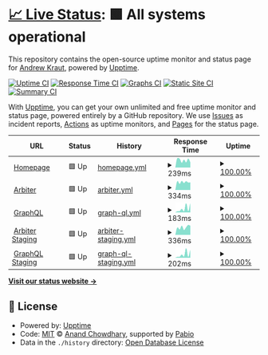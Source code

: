 # [📈 Live Status](https://opie4624.github.io/permiso-status): <!--live status--> **🟩 All systems operational**

This repository contains the open-source uptime monitor and status page for [Andrew Kraut](http://opie.at/), powered by [Upptime](https://github.com/upptime/upptime).

[![Uptime CI](https://github.com/opie4624/permiso-status/workflows/Uptime%20CI/badge.svg)](https://github.com/opie4624/permiso-status/actions?query=workflow%3A%22Uptime+CI%22)
[![Response Time CI](https://github.com/opie4624/permiso-status/workflows/Response%20Time%20CI/badge.svg)](https://github.com/opie4624/permiso-status/actions?query=workflow%3A%22Response+Time+CI%22)
[![Graphs CI](https://github.com/opie4624/permiso-status/workflows/Graphs%20CI/badge.svg)](https://github.com/opie4624/permiso-status/actions?query=workflow%3A%22Graphs+CI%22)
[![Static Site CI](https://github.com/opie4624/permiso-status/workflows/Static%20Site%20CI/badge.svg)](https://github.com/opie4624/permiso-status/actions?query=workflow%3A%22Static+Site+CI%22)
[![Summary CI](https://github.com/opie4624/permiso-status/workflows/Summary%20CI/badge.svg)](https://github.com/opie4624/permiso-status/actions?query=workflow%3A%22Summary+CI%22)

With [Upptime](https://upptime.js.org), you can get your own unlimited and free uptime monitor and status page, powered entirely by a GitHub repository. We use [Issues](https://github.com/opie4624/permiso-status/issues) as incident reports, [Actions](https://github.com/opie4624/permiso-status/actions) as uptime monitors, and [Pages](https://opie4624.github.io/permiso-status) for the status page.

<!--start: status pages-->
<!-- This summary is generated by Upptime (https://github.com/upptime/upptime) -->
<!-- Do not edit this manually, your changes will be overwritten -->
<!-- prettier-ignore -->
| URL | Status | History | Response Time | Uptime |
| --- | ------ | ------- | ------------- | ------ |
| <img alt="" src="https://icons.duckduckgo.com/ip3/permiso.io.ico" height="13"> [Homepage](https://permiso.io) | 🟩 Up | [homepage.yml](https://github.com/opie4624/permiso-status/commits/HEAD/history/homepage.yml) | <details><summary><img alt="Response time graph" src="./graphs/homepage/response-time-week.png" height="20"> 239ms</summary><br><a href="https://opie4624.github.io/permiso-status/history/homepage"><img alt="Response time 255" src="https://img.shields.io/endpoint?url=https%3A%2F%2Fraw.githubusercontent.com%2Fopie4624%2Fpermiso-status%2FHEAD%2Fapi%2Fhomepage%2Fresponse-time.json"></a><br><a href="https://opie4624.github.io/permiso-status/history/homepage"><img alt="24-hour response time 276" src="https://img.shields.io/endpoint?url=https%3A%2F%2Fraw.githubusercontent.com%2Fopie4624%2Fpermiso-status%2FHEAD%2Fapi%2Fhomepage%2Fresponse-time-day.json"></a><br><a href="https://opie4624.github.io/permiso-status/history/homepage"><img alt="7-day response time 239" src="https://img.shields.io/endpoint?url=https%3A%2F%2Fraw.githubusercontent.com%2Fopie4624%2Fpermiso-status%2FHEAD%2Fapi%2Fhomepage%2Fresponse-time-week.json"></a><br><a href="https://opie4624.github.io/permiso-status/history/homepage"><img alt="30-day response time 255" src="https://img.shields.io/endpoint?url=https%3A%2F%2Fraw.githubusercontent.com%2Fopie4624%2Fpermiso-status%2FHEAD%2Fapi%2Fhomepage%2Fresponse-time-month.json"></a><br><a href="https://opie4624.github.io/permiso-status/history/homepage"><img alt="1-year response time 255" src="https://img.shields.io/endpoint?url=https%3A%2F%2Fraw.githubusercontent.com%2Fopie4624%2Fpermiso-status%2FHEAD%2Fapi%2Fhomepage%2Fresponse-time-year.json"></a></details> | <details><summary><a href="https://opie4624.github.io/permiso-status/history/homepage">100.00%</a></summary><a href="https://opie4624.github.io/permiso-status/history/homepage"><img alt="All-time uptime 100.00%" src="https://img.shields.io/endpoint?url=https%3A%2F%2Fraw.githubusercontent.com%2Fopie4624%2Fpermiso-status%2FHEAD%2Fapi%2Fhomepage%2Fuptime.json"></a><br><a href="https://opie4624.github.io/permiso-status/history/homepage"><img alt="24-hour uptime 100.00%" src="https://img.shields.io/endpoint?url=https%3A%2F%2Fraw.githubusercontent.com%2Fopie4624%2Fpermiso-status%2FHEAD%2Fapi%2Fhomepage%2Fuptime-day.json"></a><br><a href="https://opie4624.github.io/permiso-status/history/homepage"><img alt="7-day uptime 100.00%" src="https://img.shields.io/endpoint?url=https%3A%2F%2Fraw.githubusercontent.com%2Fopie4624%2Fpermiso-status%2FHEAD%2Fapi%2Fhomepage%2Fuptime-week.json"></a><br><a href="https://opie4624.github.io/permiso-status/history/homepage"><img alt="30-day uptime 100.00%" src="https://img.shields.io/endpoint?url=https%3A%2F%2Fraw.githubusercontent.com%2Fopie4624%2Fpermiso-status%2FHEAD%2Fapi%2Fhomepage%2Fuptime-month.json"></a><br><a href="https://opie4624.github.io/permiso-status/history/homepage"><img alt="1-year uptime 100.00%" src="https://img.shields.io/endpoint?url=https%3A%2F%2Fraw.githubusercontent.com%2Fopie4624%2Fpermiso-status%2FHEAD%2Fapi%2Fhomepage%2Fuptime-year.json"></a></details>
| <img alt="" src="https://icons.duckduckgo.com/ip3/arbiter.permiso.io.ico" height="13"> [Arbiter](https://arbiter.permiso.io) | 🟩 Up | [arbiter.yml](https://github.com/opie4624/permiso-status/commits/HEAD/history/arbiter.yml) | <details><summary><img alt="Response time graph" src="./graphs/arbiter/response-time-week.png" height="20"> 334ms</summary><br><a href="https://opie4624.github.io/permiso-status/history/arbiter"><img alt="Response time 320" src="https://img.shields.io/endpoint?url=https%3A%2F%2Fraw.githubusercontent.com%2Fopie4624%2Fpermiso-status%2FHEAD%2Fapi%2Farbiter%2Fresponse-time.json"></a><br><a href="https://opie4624.github.io/permiso-status/history/arbiter"><img alt="24-hour response time 298" src="https://img.shields.io/endpoint?url=https%3A%2F%2Fraw.githubusercontent.com%2Fopie4624%2Fpermiso-status%2FHEAD%2Fapi%2Farbiter%2Fresponse-time-day.json"></a><br><a href="https://opie4624.github.io/permiso-status/history/arbiter"><img alt="7-day response time 334" src="https://img.shields.io/endpoint?url=https%3A%2F%2Fraw.githubusercontent.com%2Fopie4624%2Fpermiso-status%2FHEAD%2Fapi%2Farbiter%2Fresponse-time-week.json"></a><br><a href="https://opie4624.github.io/permiso-status/history/arbiter"><img alt="30-day response time 320" src="https://img.shields.io/endpoint?url=https%3A%2F%2Fraw.githubusercontent.com%2Fopie4624%2Fpermiso-status%2FHEAD%2Fapi%2Farbiter%2Fresponse-time-month.json"></a><br><a href="https://opie4624.github.io/permiso-status/history/arbiter"><img alt="1-year response time 320" src="https://img.shields.io/endpoint?url=https%3A%2F%2Fraw.githubusercontent.com%2Fopie4624%2Fpermiso-status%2FHEAD%2Fapi%2Farbiter%2Fresponse-time-year.json"></a></details> | <details><summary><a href="https://opie4624.github.io/permiso-status/history/arbiter">100.00%</a></summary><a href="https://opie4624.github.io/permiso-status/history/arbiter"><img alt="All-time uptime 100.00%" src="https://img.shields.io/endpoint?url=https%3A%2F%2Fraw.githubusercontent.com%2Fopie4624%2Fpermiso-status%2FHEAD%2Fapi%2Farbiter%2Fuptime.json"></a><br><a href="https://opie4624.github.io/permiso-status/history/arbiter"><img alt="24-hour uptime 100.00%" src="https://img.shields.io/endpoint?url=https%3A%2F%2Fraw.githubusercontent.com%2Fopie4624%2Fpermiso-status%2FHEAD%2Fapi%2Farbiter%2Fuptime-day.json"></a><br><a href="https://opie4624.github.io/permiso-status/history/arbiter"><img alt="7-day uptime 100.00%" src="https://img.shields.io/endpoint?url=https%3A%2F%2Fraw.githubusercontent.com%2Fopie4624%2Fpermiso-status%2FHEAD%2Fapi%2Farbiter%2Fuptime-week.json"></a><br><a href="https://opie4624.github.io/permiso-status/history/arbiter"><img alt="30-day uptime 100.00%" src="https://img.shields.io/endpoint?url=https%3A%2F%2Fraw.githubusercontent.com%2Fopie4624%2Fpermiso-status%2FHEAD%2Fapi%2Farbiter%2Fuptime-month.json"></a><br><a href="https://opie4624.github.io/permiso-status/history/arbiter"><img alt="1-year uptime 100.00%" src="https://img.shields.io/endpoint?url=https%3A%2F%2Fraw.githubusercontent.com%2Fopie4624%2Fpermiso-status%2FHEAD%2Fapi%2Farbiter%2Fuptime-year.json"></a></details>
| <img alt="" src="https://icons.duckduckgo.com/ip3/arbiter.permiso.io.ico" height="13"> [GraphQL](https://arbiter.permiso.io/api/dev/graphql) | 🟩 Up | [graph-ql.yml](https://github.com/opie4624/permiso-status/commits/HEAD/history/graph-ql.yml) | <details><summary><img alt="Response time graph" src="./graphs/graph-ql/response-time-week.png" height="20"> 183ms</summary><br><a href="https://opie4624.github.io/permiso-status/history/graph-ql"><img alt="Response time 194" src="https://img.shields.io/endpoint?url=https%3A%2F%2Fraw.githubusercontent.com%2Fopie4624%2Fpermiso-status%2FHEAD%2Fapi%2Fgraph-ql%2Fresponse-time.json"></a><br><a href="https://opie4624.github.io/permiso-status/history/graph-ql"><img alt="24-hour response time 51" src="https://img.shields.io/endpoint?url=https%3A%2F%2Fraw.githubusercontent.com%2Fopie4624%2Fpermiso-status%2FHEAD%2Fapi%2Fgraph-ql%2Fresponse-time-day.json"></a><br><a href="https://opie4624.github.io/permiso-status/history/graph-ql"><img alt="7-day response time 183" src="https://img.shields.io/endpoint?url=https%3A%2F%2Fraw.githubusercontent.com%2Fopie4624%2Fpermiso-status%2FHEAD%2Fapi%2Fgraph-ql%2Fresponse-time-week.json"></a><br><a href="https://opie4624.github.io/permiso-status/history/graph-ql"><img alt="30-day response time 194" src="https://img.shields.io/endpoint?url=https%3A%2F%2Fraw.githubusercontent.com%2Fopie4624%2Fpermiso-status%2FHEAD%2Fapi%2Fgraph-ql%2Fresponse-time-month.json"></a><br><a href="https://opie4624.github.io/permiso-status/history/graph-ql"><img alt="1-year response time 194" src="https://img.shields.io/endpoint?url=https%3A%2F%2Fraw.githubusercontent.com%2Fopie4624%2Fpermiso-status%2FHEAD%2Fapi%2Fgraph-ql%2Fresponse-time-year.json"></a></details> | <details><summary><a href="https://opie4624.github.io/permiso-status/history/graph-ql">100.00%</a></summary><a href="https://opie4624.github.io/permiso-status/history/graph-ql"><img alt="All-time uptime 100.00%" src="https://img.shields.io/endpoint?url=https%3A%2F%2Fraw.githubusercontent.com%2Fopie4624%2Fpermiso-status%2FHEAD%2Fapi%2Fgraph-ql%2Fuptime.json"></a><br><a href="https://opie4624.github.io/permiso-status/history/graph-ql"><img alt="24-hour uptime 100.00%" src="https://img.shields.io/endpoint?url=https%3A%2F%2Fraw.githubusercontent.com%2Fopie4624%2Fpermiso-status%2FHEAD%2Fapi%2Fgraph-ql%2Fuptime-day.json"></a><br><a href="https://opie4624.github.io/permiso-status/history/graph-ql"><img alt="7-day uptime 100.00%" src="https://img.shields.io/endpoint?url=https%3A%2F%2Fraw.githubusercontent.com%2Fopie4624%2Fpermiso-status%2FHEAD%2Fapi%2Fgraph-ql%2Fuptime-week.json"></a><br><a href="https://opie4624.github.io/permiso-status/history/graph-ql"><img alt="30-day uptime 100.00%" src="https://img.shields.io/endpoint?url=https%3A%2F%2Fraw.githubusercontent.com%2Fopie4624%2Fpermiso-status%2FHEAD%2Fapi%2Fgraph-ql%2Fuptime-month.json"></a><br><a href="https://opie4624.github.io/permiso-status/history/graph-ql"><img alt="1-year uptime 100.00%" src="https://img.shields.io/endpoint?url=https%3A%2F%2Fraw.githubusercontent.com%2Fopie4624%2Fpermiso-status%2FHEAD%2Fapi%2Fgraph-ql%2Fuptime-year.json"></a></details>
| <img alt="" src="https://icons.duckduckgo.com/ip3/staging-arbiter.permiso.io.ico" height="13"> [Arbiter Staging](https://staging-arbiter.permiso.io) | 🟩 Up | [arbiter-staging.yml](https://github.com/opie4624/permiso-status/commits/HEAD/history/arbiter-staging.yml) | <details><summary><img alt="Response time graph" src="./graphs/arbiter-staging/response-time-week.png" height="20"> 336ms</summary><br><a href="https://opie4624.github.io/permiso-status/history/arbiter-staging"><img alt="Response time 339" src="https://img.shields.io/endpoint?url=https%3A%2F%2Fraw.githubusercontent.com%2Fopie4624%2Fpermiso-status%2FHEAD%2Fapi%2Farbiter-staging%2Fresponse-time.json"></a><br><a href="https://opie4624.github.io/permiso-status/history/arbiter-staging"><img alt="24-hour response time 313" src="https://img.shields.io/endpoint?url=https%3A%2F%2Fraw.githubusercontent.com%2Fopie4624%2Fpermiso-status%2FHEAD%2Fapi%2Farbiter-staging%2Fresponse-time-day.json"></a><br><a href="https://opie4624.github.io/permiso-status/history/arbiter-staging"><img alt="7-day response time 336" src="https://img.shields.io/endpoint?url=https%3A%2F%2Fraw.githubusercontent.com%2Fopie4624%2Fpermiso-status%2FHEAD%2Fapi%2Farbiter-staging%2Fresponse-time-week.json"></a><br><a href="https://opie4624.github.io/permiso-status/history/arbiter-staging"><img alt="30-day response time 339" src="https://img.shields.io/endpoint?url=https%3A%2F%2Fraw.githubusercontent.com%2Fopie4624%2Fpermiso-status%2FHEAD%2Fapi%2Farbiter-staging%2Fresponse-time-month.json"></a><br><a href="https://opie4624.github.io/permiso-status/history/arbiter-staging"><img alt="1-year response time 339" src="https://img.shields.io/endpoint?url=https%3A%2F%2Fraw.githubusercontent.com%2Fopie4624%2Fpermiso-status%2FHEAD%2Fapi%2Farbiter-staging%2Fresponse-time-year.json"></a></details> | <details><summary><a href="https://opie4624.github.io/permiso-status/history/arbiter-staging">100.00%</a></summary><a href="https://opie4624.github.io/permiso-status/history/arbiter-staging"><img alt="All-time uptime 100.00%" src="https://img.shields.io/endpoint?url=https%3A%2F%2Fraw.githubusercontent.com%2Fopie4624%2Fpermiso-status%2FHEAD%2Fapi%2Farbiter-staging%2Fuptime.json"></a><br><a href="https://opie4624.github.io/permiso-status/history/arbiter-staging"><img alt="24-hour uptime 100.00%" src="https://img.shields.io/endpoint?url=https%3A%2F%2Fraw.githubusercontent.com%2Fopie4624%2Fpermiso-status%2FHEAD%2Fapi%2Farbiter-staging%2Fuptime-day.json"></a><br><a href="https://opie4624.github.io/permiso-status/history/arbiter-staging"><img alt="7-day uptime 100.00%" src="https://img.shields.io/endpoint?url=https%3A%2F%2Fraw.githubusercontent.com%2Fopie4624%2Fpermiso-status%2FHEAD%2Fapi%2Farbiter-staging%2Fuptime-week.json"></a><br><a href="https://opie4624.github.io/permiso-status/history/arbiter-staging"><img alt="30-day uptime 100.00%" src="https://img.shields.io/endpoint?url=https%3A%2F%2Fraw.githubusercontent.com%2Fopie4624%2Fpermiso-status%2FHEAD%2Fapi%2Farbiter-staging%2Fuptime-month.json"></a><br><a href="https://opie4624.github.io/permiso-status/history/arbiter-staging"><img alt="1-year uptime 100.00%" src="https://img.shields.io/endpoint?url=https%3A%2F%2Fraw.githubusercontent.com%2Fopie4624%2Fpermiso-status%2FHEAD%2Fapi%2Farbiter-staging%2Fuptime-year.json"></a></details>
| <img alt="" src="https://icons.duckduckgo.com/ip3/staging-arbiter.permiso.io.ico" height="13"> [GraphQL Staging](https://staging-arbiter.permiso.io/api/dev/graphql) | 🟩 Up | [graph-ql-staging.yml](https://github.com/opie4624/permiso-status/commits/HEAD/history/graph-ql-staging.yml) | <details><summary><img alt="Response time graph" src="./graphs/graph-ql-staging/response-time-week.png" height="20"> 202ms</summary><br><a href="https://opie4624.github.io/permiso-status/history/graph-ql-staging"><img alt="Response time 222" src="https://img.shields.io/endpoint?url=https%3A%2F%2Fraw.githubusercontent.com%2Fopie4624%2Fpermiso-status%2FHEAD%2Fapi%2Fgraph-ql-staging%2Fresponse-time.json"></a><br><a href="https://opie4624.github.io/permiso-status/history/graph-ql-staging"><img alt="24-hour response time 32" src="https://img.shields.io/endpoint?url=https%3A%2F%2Fraw.githubusercontent.com%2Fopie4624%2Fpermiso-status%2FHEAD%2Fapi%2Fgraph-ql-staging%2Fresponse-time-day.json"></a><br><a href="https://opie4624.github.io/permiso-status/history/graph-ql-staging"><img alt="7-day response time 202" src="https://img.shields.io/endpoint?url=https%3A%2F%2Fraw.githubusercontent.com%2Fopie4624%2Fpermiso-status%2FHEAD%2Fapi%2Fgraph-ql-staging%2Fresponse-time-week.json"></a><br><a href="https://opie4624.github.io/permiso-status/history/graph-ql-staging"><img alt="30-day response time 222" src="https://img.shields.io/endpoint?url=https%3A%2F%2Fraw.githubusercontent.com%2Fopie4624%2Fpermiso-status%2FHEAD%2Fapi%2Fgraph-ql-staging%2Fresponse-time-month.json"></a><br><a href="https://opie4624.github.io/permiso-status/history/graph-ql-staging"><img alt="1-year response time 222" src="https://img.shields.io/endpoint?url=https%3A%2F%2Fraw.githubusercontent.com%2Fopie4624%2Fpermiso-status%2FHEAD%2Fapi%2Fgraph-ql-staging%2Fresponse-time-year.json"></a></details> | <details><summary><a href="https://opie4624.github.io/permiso-status/history/graph-ql-staging">100.00%</a></summary><a href="https://opie4624.github.io/permiso-status/history/graph-ql-staging"><img alt="All-time uptime 100.00%" src="https://img.shields.io/endpoint?url=https%3A%2F%2Fraw.githubusercontent.com%2Fopie4624%2Fpermiso-status%2FHEAD%2Fapi%2Fgraph-ql-staging%2Fuptime.json"></a><br><a href="https://opie4624.github.io/permiso-status/history/graph-ql-staging"><img alt="24-hour uptime 100.00%" src="https://img.shields.io/endpoint?url=https%3A%2F%2Fraw.githubusercontent.com%2Fopie4624%2Fpermiso-status%2FHEAD%2Fapi%2Fgraph-ql-staging%2Fuptime-day.json"></a><br><a href="https://opie4624.github.io/permiso-status/history/graph-ql-staging"><img alt="7-day uptime 100.00%" src="https://img.shields.io/endpoint?url=https%3A%2F%2Fraw.githubusercontent.com%2Fopie4624%2Fpermiso-status%2FHEAD%2Fapi%2Fgraph-ql-staging%2Fuptime-week.json"></a><br><a href="https://opie4624.github.io/permiso-status/history/graph-ql-staging"><img alt="30-day uptime 100.00%" src="https://img.shields.io/endpoint?url=https%3A%2F%2Fraw.githubusercontent.com%2Fopie4624%2Fpermiso-status%2FHEAD%2Fapi%2Fgraph-ql-staging%2Fuptime-month.json"></a><br><a href="https://opie4624.github.io/permiso-status/history/graph-ql-staging"><img alt="1-year uptime 100.00%" src="https://img.shields.io/endpoint?url=https%3A%2F%2Fraw.githubusercontent.com%2Fopie4624%2Fpermiso-status%2FHEAD%2Fapi%2Fgraph-ql-staging%2Fuptime-year.json"></a></details>

<!--end: status pages-->

[**Visit our status website →**](https://opie4624.github.io/permiso-status)

## 📄 License

- Powered by: [Upptime](https://github.com/upptime/upptime)
- Code: [MIT](./LICENSE) © [Anand Chowdhary](https://anandchowdhary.com), supported by [Pabio](https://pabio.com)
- Data in the `./history` directory: [Open Database License](https://opendatacommons.org/licenses/odbl/1-0/)
